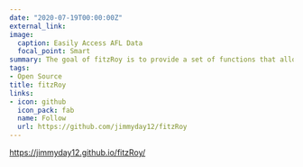 ```yaml
---
date: "2020-07-19T00:00:00Z"
external_link: 
image:
  caption: Easily Access AFL Data
  focal_point: Smart
summary: The goal of fitzRoy is to provide a set of functions that allows for users to easily get access to AFL data from sources such as afltables.com and footywire.com. There are also tools for processing and cleaning that data.
tags:
- Open Source
title: fitzRoy
links:
- icon: github
  icon_pack: fab
  name: Follow
  url: https://github.com/jimmyday12/fitzRoy
---
```


https://jimmyday12.github.io/fitzRoy/


